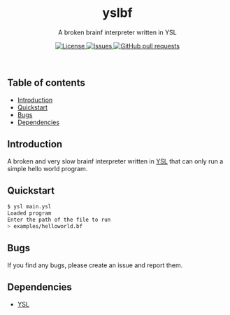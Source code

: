 <p align="center">
	<h1 align="center">yslbf</h2>
	<p align="center">A broken brainf interpreter written in YSL</p>
</p>
<p align="center">
	<a href="./LICENSE">
		<img alt="License" src="https://img.shields.io/badge/license-GPL-blue?color=7aca00"/>
	</a>
	<a href="https://github.com/LordOfTrident/yslbf/issues">
		<img alt="Issues" src="https://img.shields.io/github/issues/LordOfTrident/yslbf?color=0088ff"/>
	</a>
	<a href="https://github.com/LordOfTrident/yslbf/pulls">
		<img alt="GitHub pull requests" src="https://img.shields.io/github/issues-pr/LordOfTrident/yslbf?color=0088ff"/>
	</a>
	<br><br><br>
</p>

## Table of contents
* [Introduction](#introduction)
* [Quickstart](#quickstart)
* [Bugs](#bugs)
* [Dependencies](#dependencies)

## Introduction
A broken and very slow brainf interpreter written in [YSL](https://github.com/yeti0904/ysl) that can
only run a simple hello world program.

## Quickstart
```sh
$ ysl main.ysl
Loaded program
Enter the path of the file to run
> examples/helloworld.bf
```

## Bugs
If you find any bugs, please create an issue and report them.

## Dependencies
- [YSL](https://github.com/yeti0904/ysl)
